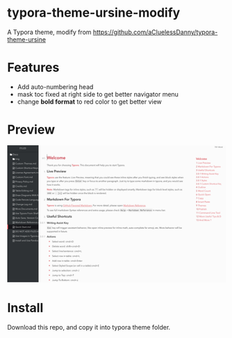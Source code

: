 # typora-theme-ursine-modify
 A Typora theme, modify from https://github.com/aCluelessDanny/typora-theme-ursine

# Features

 - Add auto-numbering head
 - mask toc fixed at right side to get better navigator menu
 - change **bold format** to red color to get better view

# Preview

 ![preview](./preview2.jpg)

# Install

Download this repo, and copy it into typora theme folder.
